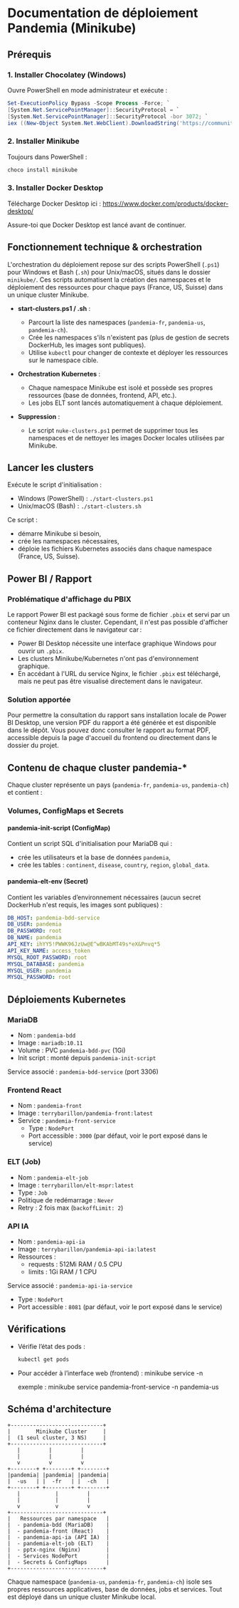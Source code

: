 # Documentation de déploiement Pandemia (Minikube)

## Prérequis

### 1. Installer Chocolatey (Windows)
Ouvre PowerShell en mode administrateur et exécute :

```powershell
Set-ExecutionPolicy Bypass -Scope Process -Force; `
[System.Net.ServicePointManager]::SecurityProtocol = `
[System.Net.ServicePointManager]::SecurityProtocol -bor 3072; `
iex ((New-Object System.Net.WebClient).DownloadString('https://community.chocolatey.org/install.ps1'))
```

### 2. Installer Minikube
Toujours dans PowerShell :

```powershell
choco install minikube
```

### 3. Installer Docker Desktop
Télécharge Docker Desktop ici : https://www.docker.com/products/docker-desktop/

Assure-toi que Docker Desktop est lancé avant de continuer.

## Fonctionnement technique & orchestration


L'orchestration du déploiement repose sur des scripts PowerShell (`.ps1`) pour Windows et Bash (`.sh`) pour Unix/macOS, situés dans le dossier `minikube/`. Ces scripts automatisent la création des namespaces et le déploiement des ressources pour chaque pays (France, US, Suisse) dans un unique cluster Minikube.

- **start-clusters.ps1 / .sh** :
  - Parcourt la liste des namespaces (`pandemia-fr`, `pandemia-us`, `pandemia-ch`).
  - Crée les namespaces s'ils n'existent pas (plus de gestion de secrets DockerHub, les images sont publiques).
  - Utilise `kubectl` pour changer de contexte et déployer les ressources sur le namespace cible.

- **Orchestration Kubernetes** :
  - Chaque namespace Minikube est isolé et possède ses propres ressources (base de données, frontend, API, etc.).
  - Les jobs ELT sont lancés automatiquement à chaque déploiement.

- **Suppression** :
  - Le script `nuke-clusters.ps1` permet de supprimer tous les namespaces et de nettoyer les images Docker locales utilisées par Minikube.

## Lancer les clusters

Exécute le script d'initialisation :

- Windows (PowerShell) : `./start-clusters.ps1`
- Unix/macOS (Bash) : `./start-clusters.sh`

Ce script :
- démarre Minikube si besoin,
- crée les namespaces nécessaires,
- déploie les fichiers Kubernetes associés dans chaque namespace (France, US, Suisse).

## Power BI / Rapport

### Problématique d'affichage du PBIX

Le rapport Power BI est packagé sous forme de fichier `.pbix` et servi par un conteneur Nginx dans le cluster. Cependant, il n'est pas possible d'afficher ce fichier directement dans le navigateur car :
- Power BI Desktop nécessite une interface graphique Windows pour ouvrir un `.pbix`.
- Les clusters Minikube/Kubernetes n'ont pas d'environnement graphique.
- En accédant à l'URL du service Nginx, le fichier `.pbix` est téléchargé, mais ne peut pas être visualisé directement dans le navigateur.

### Solution apportée

Pour permettre la consultation du rapport sans installation locale de Power BI Desktop, une version PDF du rapport a été générée et est disponible dans le dépôt. Vous pouvez donc consulter le rapport au format PDF, accessible depuis la page d'accueil du frontend ou directement dans le dossier du projet.

## Contenu de chaque cluster pandemia-*

Chaque cluster représente un pays (`pandemia-fr`, `pandemia-us`, `pandemia-ch`) et contient :

### Volumes, ConfigMaps et Secrets

#### pandemia-init-script (ConfigMap)
Contient un script SQL d'initialisation pour MariaDB qui :
- crée les utilisateurs et la base de données `pandemia`,
- crée les tables : `continent`, `disease`, `country`, `region`, `global_data`.


#### pandemia-elt-env (Secret)
Contient les variables d’environnement nécessaires (aucun secret DockerHub n'est requis, les images sont publiques) :
```yaml
DB_HOST: pandemia-bdd-service
DB_USER: pandemia
DB_PASSWORD: root
DB_NAME: pandemia
API_KEY: ihYY5!PWWK96JzUw@E^wBKAbMT49s*eX&Pnvq*5
API_KEY_NAME: access_token
MYSQL_ROOT_PASSWORD: root
MYSQL_DATABASE: pandemia
MYSQL_USER: pandemia
MYSQL_PASSWORD: root
```

## Déploiements Kubernetes

### MariaDB

- Nom : `pandemia-bdd`
- Image : `mariadb:10.11`
- Volume : PVC `pandemia-bdd-pvc` (1Gi)
- Init script : monté depuis `pandemia-init-script`

Service associé : `pandemia-bdd-service` (port 3306)


### Frontend React

- Nom : `pandemia-front`
- Image : `terrybarillon/pandemia-front:latest`
- Service : `pandemia-front-service`
  - Type : `NodePort`
  - Port accessible : `3000` (par défaut, voir le port exposé dans le service)

### ELT (Job)

- Nom : `pandemia-elt-job`
- Image : `terrybarillon/elt-mspr:latest`
- Type : `Job`
- Politique de redémarrage : `Never`
- Retry : 2 fois max (`backoffLimit: 2`)


### API IA

- Nom : `pandemia-api-ia`
- Image : `terrybarillon/pandemia-api-ia:latest`
- Ressources :
  - requests : 512Mi RAM / 0.5 CPU
  - limits : 1Gi RAM / 1 CPU

Service associé : `pandemia-api-ia-service`
- Type : `NodePort`
- Port accessible : `8081` (par défaut, voir le port exposé dans le service)

## Vérifications

- Vérifie l’état des pods :
  ```bash
  kubectl get pods
  ```

- Pour accéder à l’interface web (frontend) :
  minikube service <service> -n <namespace>

  exemple :
  minikube service pandemia-front-service -n pandemia-us

## Schéma d'architecture

```
+-----------------------------+
|        Minikube Cluster     |
|  (1 seul cluster, 3 NS)     |
+-----------------------------+
   |         |         |
   |         |         |
   v         v         v
+--------+ +--------+ +--------+
|pandemia| |pandemia| |pandemia|
|  -us   | |  -fr   | |  -ch   |
+--------+ +--------+ +--------+
   |           |         |
   |           |         |
   v           v         v
+-----------------------------+
|   Ressources par namespace   |
|  - pandemia-bdd (MariaDB)    |
|  - pandemia-front (React)    |
|  - pandemia-api-ia (API IA)  |
|  - pandemia-elt-job (ELT)    |
|  - pptx-nginx (Nginx)        |
|  - Services NodePort         |
|  - Secrets & ConfigMaps      |
+-----------------------------+
```

Chaque namespace (`pandemia-us`, `pandemia-fr`, `pandemia-ch`) isole ses propres ressources applicatives, base de données, jobs et services. Tout est déployé dans un unique cluster Minikube local.
